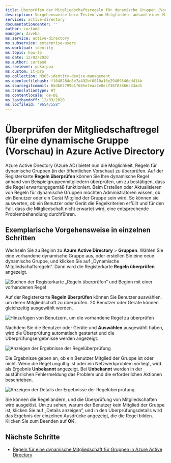 ```yaml
---
title: Überprüfen der Mitgliedschaftsregeln für dynamische Gruppen (Vorschau) – Azure AD | Microsoft-Dokumentation
description: Vorgehensweise beim Testen von Mitgliedern anhand einer Mitgliedschaftregel für eine dynamische Gruppe in Azure Active Directory.
services: active-directory
documentationcenter: ''
author: curtand
manager: daveba
ms.service: active-directory
ms.subservice: enterprise-users
ms.workload: identity
ms.topic: how-to
ms.date: 12/02/2020
ms.author: curtand
ms.reviewer: yukarppa
ms.custom: it-pro
ms.collection: M365-identity-device-management
ms.openlocfilehash: f1048284e8e7a492bf0810a16e29409546ed414b
ms.sourcegitcommit: 65db02799b1f685e7eaa7e0ecf38f03866c33ad1
ms.translationtype: HT
ms.contentlocale: de-DE
ms.lasthandoff: 12/03/2020
ms.locfileid: "96547558"
---
```

# <a name="validate-a-dynamic-group-membership-rule-preview-in-azure-active-directory"></a>Überprüfen der Mitgliedschaftregel für eine dynamische Gruppe (Vorschau) in Azure Active Directory

Azure Active Directory (Azure AD) bietet nun die Möglichkeit, Regeln für dynamische Gruppen (in der öffentlichen Vorschau) zu überprüfen. Auf der Registerkarte **Regeln überprüfen** können Sie Ihre dynamische Regel anhand von Beispielgruppenmitgliedern überprüfen, um zu bestätigen, dass die Regel erwartungsgemäß funktioniert. Beim Erstellen oder Aktualisieren von Regeln für dynamische Gruppen möchten Administratoren wissen, ob ein Benutzer oder ein Gerät Mitglied der Gruppe sein wird. So können sie auswerten, ob ein Benutzer oder Gerät die Regelkriterien erfüllt und für den Fall, dass die Mitgliedschaft nicht erwartet wird, eine entsprechende Problembehandlung durchführen.

## <a name="step-by-step-walk-through"></a>Exemplarische Vorgehensweise in einzelnen Schritten

Wechseln Sie zu Beginn zu **Azure Active Directory** > **Gruppen**. Wählen Sie eine vorhandene dynamische Gruppe aus, oder erstellen Sie eine neue dynamische Gruppe, und klicken Sie auf „Dynamische Mitgliedschaftsregeln“. Dann wird die Registerkarte **Regeln überprüfen** angezeigt.

![Suchen der Registerkarte „Regeln überprüfen“ und Beginn mit einer vorhandenen Regel](./media/groups-dynamic-rule-validation/validate-tab.png)

Auf der Registerkarte **Regeln überprüfen** können Sie Benutzer auswählen, um deren Mitgliedschaft zu überprüfen. 20 Benutzer oder Geräte können gleichzeitig ausgewählt werden.

![Hinzufügen von Benutzern, um die vorhandene Regel zu überprüfen](./media/groups-dynamic-rule-validation/validate-tab-add-users.png)

Nachdem Sie die Benutzer oder Geräte und **Auswählen** ausgewählt haben, wird die Überprüfung automatisch gestartet und die Überprüfungsergebnisse werden angezeigt.

![Anzeigen der Ergebnisse der Regelüberprüfung](./media/groups-dynamic-rule-validation/validate-tab-results.png)

Die Ergebnisse geben an, ob ein Benutzer Mitglied der Gruppe ist oder nicht. Wenn die Regel ungültig ist oder ein Netzwerkproblem vorliegt, wird als Ergebnis **Unbekannt** angezeigt. Bei **Unbekannt** werden in der ausführlichen Fehlermeldung das Problem und die erforderlichen Aktionen beschrieben.

![Anzeigen der Details der Ergebnisse der Regelüberprüfung](./media/groups-dynamic-rule-validation/validate-tab-view-details.png)

Sie können die Regel ändern, und die Überprüfung von Mitgliedschaften wird ausgelöst. Um zu sehen, warum der Benutzer kein Mitglied der Gruppe ist, klicken Sie auf „Details anzeigen“, und in den Überprüfungsdetails wird das Ergebnis der einzelnen Ausdrücke angezeigt, die die Regel bilden. Klicken Sie zum Beenden auf **OK**.

## <a name="next-steps"></a>Nächste Schritte

- [Regeln für eine dynamische Mitgliedschaft für Gruppen in Azure Active Directory](groups-dynamic-membership.md)

